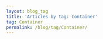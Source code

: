 ```yaml
---
layout: blog_tag
title: 'Articles by tag: Container'
tag: Container
permalink: /blog/tag/Container/
---
```

